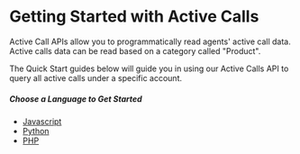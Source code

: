 # Getting Started with Active Calls

Active Call APIs allow you to programmatically read agents' active call data. Active calls data can be read based on a category called "Product".

The Quick Start guides below will guide you in using our Active Calls API to query all active calls under a specific account.

##### Choose a Language to Get Started

* [Javascript](./node/)
* [Python](./python/)
* [PHP](./php/)

